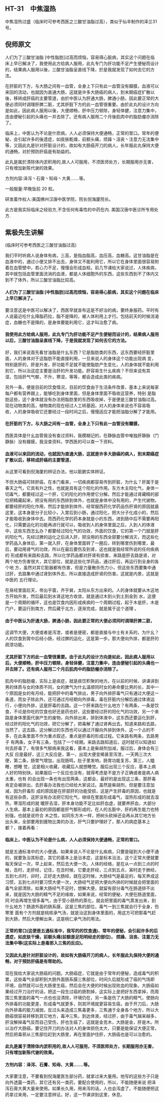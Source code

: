 ## HT-31　中焦湿热

中焦湿热过盛（临床时可参考西医之三酸甘油脂过高），类似于仙丰制作的泽兰31号。

## 倪师原文

人们为了三酸甘油脂 [中性脂肪]过高而烦恼，容易得心脏病，其实这个问题在临床上早已解决了，我使用此方给病人服用，此丸专门为肝功能不足产生便秘而设计的，结果病人服用以後，三酸甘油脂呈直线下降，於是我就发现了如何去它的方法。

在肝脏的下方，与大肠之间有一血管，全身上下只有此一血管没有瓣膜，血液可以来回的流动，也就因为直通大肠，这就是许多大肠癌的病人，到末期癌症扩散以 後，移转成肝癌的主要管道，由於中医认为肝通大肠，脾通小肠，因此要正常的大便必须同时调理肝脾二脏，尤其肝脏下方的此一血管很重要。由於此丸的设计方向 是如此，因此病人服用以後，大便顺畅，肝中压力顿除，身轻体健，注意力集中，连由便秘引起的头痛也一并去除了。还有病人服用二个月後肌肉中的脂肪瘤亦消除 了。

临床上，中医认为不论是什麽病，人人必须保持大便通畅，正常的胃口。常年的便秘，会引起许多的後遗症，如皮肤乾燥，前额头痛，烦躁丶沮丧丶注意力无法集中等，又因此丸是针对肝脏设计的，故如有大肠癌开刀的病人，长年服此丸保持大便的通畅，对於预防肝癌是有助益的。

此丸是属於清除体内淤积用的,故人人可服用，不须医师处方，长期服用亦无害，只有增加新陈代谢的效果。

方剂内容∶泽泻丶石膏丶知母丶大黄…….等。

一般服量∶早晚饭前 20 粒。

研发着作权人∶美国佛州汉唐中医学院，院长倪海厦院长。

此方是我实际临床之经验方,不含任何有毒性的中药在内. 美国汉唐中医诊所专用处方.

## 紫极先生讲解

(临床时可参考西医之三酸甘油脂过高)

我们平时听病人说身体有病，三高，是指血脂高，血压高，血糖高。这甘油脂是在血液中的，通过小便又排不出去，身体又不能利用它，所以它在身体里面很容易附 着在血管壁中，若心力不足，慢慢会形成血栓。前几节课给大家说过，人体疾病，其中就包括血管里面流淌的血液，都是人体细胞外的东西，这些东西到不了体内又 到不了体外，所以三酸甘油脂比较高。

#### 人们为了三酸甘油脂 [中性脂肪]过高而烦恼，容易得心脏病，其实这个问题在临床上早已解决了。

要注意这是中医可以解决了，西医早就宣布这是不好治的病，要终身服药。平时有人说最近吃什幺降脂药拉，脂不是降的，被人体利用上才行。包括前天的时候消渴症，血糖也不是降的，是身体要能利用它，这才叫治愈了病。

#### 我使用此方给病人服用，此丸专门为肝功能不足产生便秘而设计的，结果病人服用以后，三酸甘油脂呈直线下降，于是我就发现了如何去它的方法。

好，我们来说首先看甘油脂是什幺东西？它是脂肪类的东西，这东西要经肝脏里面，人的身体对于这脂肪不能直接利用，一旦来说人的身体这个功能出现病 变，特别是肝的，肝是升发，肝功能不足就不能使脂肪产生变化，人的身体就不能利用到它，所以治这症主要是治肝的升发功能。肝容易生什幺疾病？不但来说有其 湿，包括肝气气郁，不升，寒湿，等等，都会造成此类的疾病。

另外一条，便是目前的饮食情况，目前的饮食由于生活条件改善，基本上来说每家每户都有营养跟上，能够吃到身体里面，但是身体里面不吸收这营养，特别 是脂肪这些，这个身体就没有办法把脂肪里的东西吸收掉，于是便是三酸甘油脂过高。现在动物类的高，植物类的现在经过人工转基因，对人的身体来说也不容易吸 收，人的身体吸收它还要经过一段时间之后，慢慢适应才能把油脂分解了才能用。

#### 在肝脏的下方，与大肠之间有一血管，全身上下只有此一血管没有瓣膜，

西医具体是什幺血管我没有查过资料，我模糊记的，在静脉血管中唯独肝静脉（门静脉）没有瓣膜，我没查资料，学西医的可以查一下资料。

#### 血液可以来回的流动，也就因为直通大肠，这就是许多大肠癌的病人，到末期癌症扩散以后，移转成肝癌的主要管道，

从这里可看到倪海厦的辨证办法，他以脏腑实体辨证。

不但大肠癌可转肝癌，在本门看来，一切疾病都容易传到肝脏，为什幺？肝属于是春天之气，它具有升之性，也就是具有这个阳化的作用。东方木主阳化气，身体一切毒气，都要经过这一个肝，它的阳化的作用使它分解。然后才能通过肾藏精的部位把精藏起来，把没有用的东西排到体外，也就是身体中没有用的，产生代谢物，都要经肝的阳化作用，然后才能排到体外，经常服西药化学药品伤肝肾的原因就晨这里，这本身是分子比较小，入胃后到小肠，通过阳化，把大分子化成小的，然后才能吸收到身体中去。而西药化学的药本身就是小的东西，进到肠中后不需要再阳化，只需要运化的功能再进行就可以，吸收到人的身体里面之后，入到人的体液 中，这些东西怎幺办？都要经过阳化气的功效，外面的饮食，它的第一个门就是肝的阳化气，先经过脾的运化之后进入肝，把没用的东西全部要分解消灭，而这些化 学药品入身体后，第一就入肝，在身体里面转了一圈后，转到哪里伤到哪里，最后，要动用肾气的功效，所以在最后要伤及到肾，这也就是我经常所说的任何疾病的 形成都有来路和去路，所以化学药品都对肝肾有损害，来路是肝去路是肾，对两个地方伤害很大，其它部位，就是这些化学药品，通过肝后，再运行到全身的各个地 方，虽然对其它脏器都有伤害，但是力量散杀伤力小，但这些东西要集中通过肝，去路集中通过肾到体外去，所以直接造成肝肾的伤害。这就是内景，这就是中医的 五行理论。

在易经里面后天，帝出乎震，齐乎巽，太阳从东方出来的。人的身体就要从木这地方开始升发，然后最后到水肾这地方收敛，就是通过木到火到土到金到 水，这便是一个周期的循环，这也是饮食内因形成疾病的一个周期过程，起于木是肝，木是门户，要运行到南方，然后藏于北方，逐渐完成，就是属于这个道理 。

#### 由于中医认为肝通大肠，脾通小肠，因此要正常的大便必须同时调理肝脾二脏，

这调节大便，大便或者是泻泄，或者是便密，都是直接与中土有关系的，为什幺？人的饮食到胃中后经小肠，经过脾的运化，这是第一步。那大便向外排，都是肝的疏泄功能。

#### 尤其肝脏下方的此一血管很重要。由于此丸的设计方向是如此，因此病人服用以后，大便顺畅，肝中压力顿除，身轻体健，注意力集中，连由便秘引起的头痛也一并去除了。还有病人服用二个月后肌肉中的脂肪瘤亦消除了。

肌肉中的脂肪瘤，实际上是痰症，就是痰饮积聚的地方。在以前的时候，讲课讲到男的体质与女的体质不同，女的脾气为什幺温顺同时女的寿命要比男的长，其中一 个原因是女的有月经，能把肝中的毒气排出，男子向外排肝毒气只有通过大便这一条道，而女子除此外，还可通过月经期向外排毒，毒在肝脏内分解后通过体液运行，小便向外排，这是肝毒的去路。这一个肝来路在什幺地方？有两条，一条是饮食，不论是你吃的饮食也好还是药也好，这些要经过肝的阳化气的功效，另一个来 路是身体里面代谢产生的废物，向外排出来，排到体液中，这东西还要运化到肝，经过肝的阳化气的功效，把它分解了，把毒解了通过肾再出去。知道来路和去路， 当然了，这去路，这分解过的东西也可以通过汗腺向外排到体外，这一个占的不多，在此条里面不作为重点叙述，重点是肝毒的形成过程。它来路有两条，去路男子 有两条，女子有三条，包括了一个经期。来路去路知道后，这时就可以知道如何去肝毒了，有很多气郁病来我这看，基本上是柴胡剂加减，服过后，身体会有三大反 应是最好，这三大反应是，第一，出现大便变稀甚至泻泄，一天两三次大便，第二条，肠胃气增加，出现肠鸣，肚子里发响，肠胃功能复苏，第三，人瞌睡，想睡 觉，这是相火收藏，收藏后人就想睡觉。服后出现三个反应，基本上病人好的特别快，如果服后一个反应也没有，就得考虑是不是方子正确或者是病人病太重，也有 的会出现一条也有出现两条，这都会，最好的是出现这三条，那肝毒肯定会被排出，去肝毒办法我也已经给大家说过。虽然是柴胡剂，但是要注意加减，因为肝毒形 成的原因是在肝部肝的功能受损，这是产生肝毒的原因，也就是有这些杂质，这肝没有办法把它阳化气，继续在里面形成毒气，湿热形成的就去湿热，寒湿形成的就 暖肝去湿，肝本身功能不足比如肝血虚，就要养肝血，大部分人生病，基本上最初的原因都是肝气郁形成的，在人的五脏中，肝的再生能力也特别强，也就是说符合 木之性，如同东方木一样，把树头砍掉还会再从其它地方长出头来，全部要用到援物比类的办法，肝气只要护理好了，那人的病症基本上都？，接着再看：

#### 临床上，中医认为不论是什么病，人人必须保持大便通畅，正常的胃口。

就是五通标准中的大小便通。如果来说人不论是什幺疾病，只要是碰到大小便不通的，就要急治其标症，其它的基本上是治本症，这是标本治法，这个正常大便就要 每天保证一次，早上起来，然后去大便一次。人体的经络，是在从一点到三点的时候，丑时，走肝经，记住，在丑时候，它要走肝经，三点到五点，寅时走于肺经， 五到七点时，卯时，正好走大肠经，就在这时候，大肠经气是最足的，每天养成这习惯，五到七点时要习惯大便一次，大肠经气足把大便向外排的时候就会把里面的 毒气全部清除，如果大肠经气不足时，想解大便，就留有部分毒气在肠道排不出来，就是因为大肠的精气不足的缘故，如果来说，经常的便秘，大便在肠道里面，同 时会再增生很多毒气，由于受小肠热的蒸化，就会把里面的毒气蒸发出来，到什幺地方？肠道外面的肠系膜，这是三焦的部位，毒气一到三焦就会行于全身，伤寒里 面有个方剂就是桃核承气汤，就是治这到身体里面的，用这方可把那毒气赶到大肠，然后大便解出来，这是桃仁承气汤的用法。

#### 正常的胃口(这便是五通标准中，我写的的饮食通)、常年的便秘，会引起许多的后遗症，如皮肤干燥，前额头痛(前额是足阳明经走的部位)， 烦躁、沮丧、注意力无法集中等(这实际上是毒邪入三焦的反应)。

#### 又因此丸是针对肝脏设计的，故如有大肠癌开刀的病人，长年服此丸保持大便的通畅，对于预防肝癌是有帮助的。

现在我给大家说大肠癌的问题。大肠癌症，它就是由于常年的便秘，造成毒气的积累，这些毒气全部积到大肠外面肠系膜三焦部位，时间久后就形成了癌的气场即 环境，自然就可以在大肠里生癌，然后会在大便的时候出现败血的现象。大肠癌如果经过开刀治疗的话，把这一段生过癌的肠割掉，这实际上是把好东西拿掉，而周 围三焦里面的毒气一点也也没清除，环境仍在，另一条是伤了大肠的精气，使肠向外排毒的功能更差，形成毒气就更多，则其环境就更容易生癌，由于开刀后，大肠 向外排毒的能力减弱，反过头来造成三焦毒更多，三焦通于全身各个地方，所以大肠癌很容易转移到其它地方，毒冲三焦，到达体液，经过肝，由于毒气越来越多， 肝没解掉毒气反而自己受伤，肝也生癌了，这就是金克木，大肠是金，肝是木。所以治疗大肠癌，要记住开刀的办法对人的身体损伤太大，只要是能保证大便正常， 然后把毒邪从三焦部位赶到大肠里，再在里面护住肝，大肠癌也是可以治愈的。

#### 此丸是属于清除体内淤积用的,故人人可服用，不须医师处方，长期服用亦无害，只有增加新陈代谢的效果。

#### 方剂内容︰泽泻、石膏、知母、大黄…….等。

大家要注意，不要看到倪海厦医生部分药，就拿过来大量用。他写的这些方子只是向外透露一类药，其它还有另一类药，要配合使用的，所以，不能随便来说 把泽泻石膏大黄大量来使用。如果长久用，用来泻的话，人也会泻虚了，不能随便把这药拿过来用，一定要注意辨证。好，这一节课讲到这里，休息。